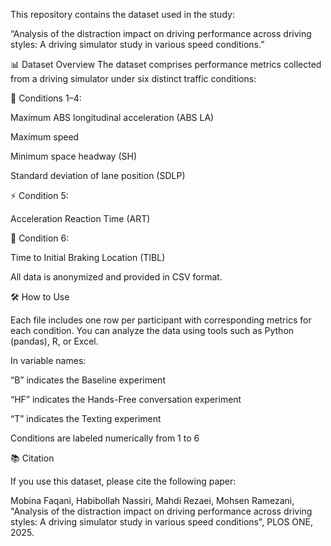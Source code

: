This repository contains the dataset used in the study:

“Analysis of the distraction impact on driving performance across driving styles: A driving simulator study in various speed conditions.”

📊 Dataset Overview
The dataset comprises performance metrics collected from a driving simulator under six distinct traffic conditions:

🚗 Conditions 1–4:

Maximum ABS longitudinal acceleration (ABS LA)

Maximum speed

Minimum space headway (SH)

Standard deviation of lane position (SDLP)

⚡ Condition 5:

Acceleration Reaction Time (ART)

🛑 Condition 6:

Time to Initial Braking Location (TIBL)

All data is anonymized and provided in CSV format.

🛠️ How to Use

Each file includes one row per participant with corresponding metrics for each condition.
You can analyze the data using tools such as Python (pandas), R, or Excel.

In variable names:

“B” indicates the Baseline experiment

“HF” indicates the Hands-Free conversation experiment

“T” indicates the Texting experiment

Conditions are labeled numerically from 1 to 6

📚 Citation

If you use this dataset, please cite the following paper:

Mobina Faqani, Habibollah Nassiri, Mahdi Rezaei, Mohsen Ramezani,
"Analysis of the distraction impact on driving performance across driving styles: A driving simulator study in various speed conditions",
PLOS ONE, 2025.
